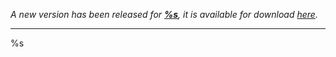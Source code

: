 *A new version has been released for **[%s](%s)**, it is available for download [here](%s).*

-----

%s
